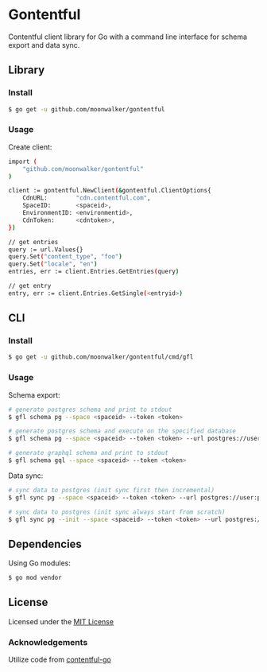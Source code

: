 # Gontentful

Contentful client library for Go with a command line interface for schema export and data sync.

## Library

### Install

```sh
$ go get -u github.com/moonwalker/gontentful
```

### Usage

Create client:

```sh
import (
	"github.com/moonwalker/gontentful"
)

client := gontentful.NewClient(&gontentful.ClientOptions{
	CdnURL:        "cdn.contentful.com",
	SpaceID:       <spaceid>,
	EnvironmentID: <environmentid>,
	CdnToken:      <cdntoken>,
})

// get entries
query := url.Values{}
query.Set("content_type", "foo")
query.Set("locale", "en")
entries, err := client.Entries.GetEntries(query)

// get entry
entry, err := client.Entries.GetSingle(<entryid>)
```

## CLI

### Install

```sh
$ go get -u github.com/moonwalker/gontentful/cmd/gfl
```

### Usage

Schema export:

```sh
# generate postgres schema and print to stdout
$ gfl schema pg --space <spaceid> --token <token>

# generate postgres schema and execute on the specified database
$ gfl schema pg --space <spaceid> --token <token> --url postgres://user:pass@host:port/db

# generate graphql schema and print to stdout
$ gfl schema gql --space <spaceid> --token <token>
```

Data sync:

```sh
# sync data to postgres (init sync first then incremental)
$ gfl sync pg --space <spaceid> --token <token> --url postgres://user:pass@host:port/db

# sync data to postgres (init sync always start from scratch)
$ gfl sync pg --init --space <spaceid> --token <token> --url postgres://user:pass@host:port/db
```

## Dependencies

Using Go modules:

```sh
$ go mod vendor
```

## License

Licensed under the [MIT License](LICENSE)

### Acknowledgements

Utilize code from [contentful-go](https://github.com/contentful-labs/contentful-go)

